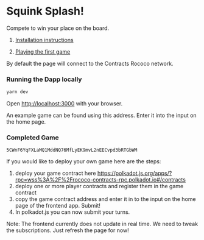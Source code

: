 # Squink Splash!

Compete to win your place on the board.

1. [Installation instructions](https://github.com/paritytech/ink-workshop/blob/main/workshop/1_SETUP.md)

2. [Playing the first game](https://github.com/paritytech/ink-workshop/blob/main/workshop/2_THE_FIRST_GAME.md)

By default the page will connect to the Contracts Rococo network. 

### Running the Dapp locally

```bash
yarn dev
```

Open [http://localhost:3000](http://localhost:3000) with your browser.

An example game can be found using this address. Enter it into the input on the home page.

### Completed Game

```5CWnF6YqFXLaMQ1MddNQ76MfLyEK9mvL2nEECvpd3bRTGbWM```

If you would like to deploy your own game here are the steps:

1. deploy your game contract here https://polkadot.js.org/apps/?rpc=wss%3A%2F%2Frococo-contracts-rpc.polkadot.io#/contracts
2. deploy one or more player contracts and register them in the game contract
3. copy the game contract address and enter it in to the input on the home page of the frontend app. Submit!
4. In polkadot.js you can now submit your turns.

Note: The frontend currently does not update in real time. We need to tweak the subscriptions. Just refresh the page for now!
